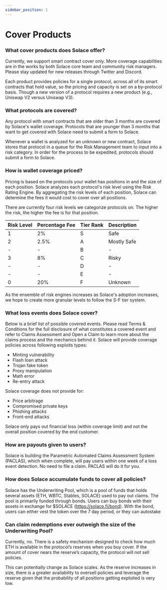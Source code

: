 ```yaml
---
sidebar_position: 1
---
```


# Cover Products

### What cover products does Solace offer?
Currently, we support smart contract cover only. More coverage capabilities are in the works by both Solace core team and community risk managers. Please stay updated for new releases through Twitter and Discord.

Each product provides policies for a single protocol, across all of its smart contracts that hold value, so the pricing and capacity is set on a by-protocol basis. Though a new version of a protocol requires a new product (e.g., Uniswap V2 versus Uniswap V3).

### What protocols are covered?
Any protocol with smart contracts that are older than 3 months are covered by Solace's wallet coverage. Protocols that are younger than 3 months that want to get covered with Solace need to submit a form to Solace.

Whenever a wallet is analyzed for an unknown or new contract, Solace stores that protocol in a queue for the Risk Management team to input into a risk category. In order for the process to be expedited, protocols should submit a form to Solace.

### How is wallet coverage priced?
Pricing is based on the protocols your wallet has positions in and the size of each position. Solace analyzes each protocol's risk level using the Risk Rating Engine. By aggregating the risk levels of each position, Solace can determine the fees it would cost to cover over all positions.

There are currently four risk levels we categorize protocols on. The higher the risk, the higher the fee is for that position. 

| Risk Level | Percentage Fee | Tier Rank | Description |
|------------|----------------|-----------|-------------|
| 1 | 2% | S | Safe |
| 2 | 2.5% | A | Mostly Safe |
| - | - | B | - |
| 3 | 8% | C | Risky |
| - | - | D | - |
| - | - | E | - |
| 0 | 20% | F | Unknown |

As the ensemble of risk engines increases as Solace's adoption increases, we hope to create more granular levels to follow the S-F tier system. 

### What loss events does Solace cover?
Below is a brief list of possible covered events. Please read Terms & Conditions for the full disclosure of what constitutes a covered event and refer to Claims Assessment and Open a Claim to learn more about the claims process and the mechanics behind it.
Solace will provide coverage policies across following exploits types:
- Minting vulnerability
- Flash loan attack
- Trojan fake token
- Proxy manipulation
- Math error
- Re-entry attack

Solace coverage does not provide for:
- Price arbitrage
- Compromised private keys
- Phishing attacks
- Front-end attacks

Solace only pays out financial loss (within coverage limit) and not the overall position covered by the end customer.

### How are payouts given to users?
Solace is building the Parametric Automated Claims Assessment System (PACLAS), which when complete, will pay users within one week of a loss event detection. No need to file a claim. PACLAS will do it for you.

### How does Solace accumulate funds to cover all policies?
Solace has the Underwriting Pool, which is a pool of funds that holds several assets (ETH, WBTC, Stables, SOLACE) used to pay out claims. The pool is primarily funded through bonds. Users can buy bonds with their assets in exchange for $SOLACE (https://solace.fi/bond). With the bond, users can either vest the token over the 7 day period, or they can autostake 

### Can claim redemptions ever outweigh the size of the Underwriting Pool?
Currently, no. There is a safety mechanism designed to check how much ETH is available in the protocol’s reserves when you buy cover. If the amount of cover nears the reserve’s capacity, the protocol will not sell policies.

This can potentially change as Solace scales.  As the reserve increases in size, there is a greater availability to oversell policies and leverage the reserve given that the probability of all positions getting exploited is very low.
